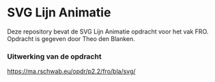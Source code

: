 # SVG Lijn Animatie
Deze repository bevat de SVG Lijn Animatie opdracht voor het vak FRO.  
Opdracht is gegeven door Theo den Blanken.  

### Uitwerking van de opdracht
https://ma.rschwab.eu/opdr/p2.2/fro/bla/svg/
